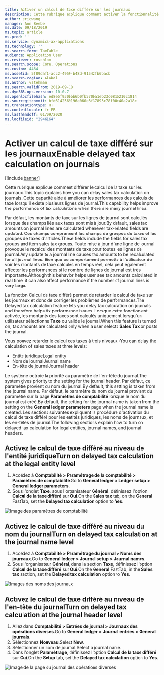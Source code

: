 ```yaml
---
title: Activer un calcul de taxe différé sur les journaux
description: Cette rubrique explique comment activer la fonctionnalité Différer un calcul de taxe pour améliorer les performances du calcul de taxe lorsque le volume de lignes de journal est très important.
author: ericwang
manager: Ann Beebe
ms.date: 09/18/2019
ms.topic: article
ms.prod: ''
ms.service: dynamics-ax-applications
ms.technology: ''
ms.search.form: TaxTable
audience: Application User
ms.reviewer: roschlom
ms.search.scope: Core, Operations
ms.custom: 4464
ms.assetid: 5f89daf1-acc2-4959-b48d-91542fb6bacb
ms.search.region: Global
ms.author: vstehman
ms.search.validFrom: 2019-09-18
ms.dyn365.ops.version: 10.0.7
ms.openlocfilehash: ed8e5f930bbb6b0fb570ba1eb23c0816210c1814
ms.sourcegitcommit: bfd6142569196a060e3f37893c78f00c40a2a18c
ms.translationtype: HT
ms.contentlocale: fr-FR
ms.lasthandoff: 01/09/2020
ms.locfileid: "2946164"
---
```

# <a name="enable-delayed-tax-calculation-on-journals"></a><span data-ttu-id="791d9-103">Activer un calcul de taxe différé sur les journaux</span><span class="sxs-lookup"><span data-stu-id="791d9-103">Enable delayed tax calculation on journals</span></span>
[!include [banner](../includes/banner.md)]


<span data-ttu-id="791d9-104">Cette rubrique explique comment différer le calcul de la taxe sur les journaux.</span><span class="sxs-lookup"><span data-stu-id="791d9-104">This topic explains how you can delay sales tax calculation on journals.</span></span> <span data-ttu-id="791d9-105">Cette capacité aide à améliorer les performances des calculs de taxe lorsqu'il existe plusieurs lignes de journal.</span><span class="sxs-lookup"><span data-stu-id="791d9-105">This capability helps improve the performance of tax calculations when there are many journal lines.</span></span>

<span data-ttu-id="791d9-106">Par défaut, les montants de taxe sur les lignes de journal sont calculés lorsque des champs liés aux taxes sont mis à jour.</span><span class="sxs-lookup"><span data-stu-id="791d9-106">By default, sales tax amounts on journal lines are calculated whenever tax-related fields are updated.</span></span> <span data-ttu-id="791d9-107">Ces champs comprennent les champs de groupes de taxes et les groupes de taxes d'articles.</span><span class="sxs-lookup"><span data-stu-id="791d9-107">These fields include the fields for sales tax groups and item sales tax groups.</span></span> <span data-ttu-id="791d9-108">Toute mise à jour d'une ligne de journal provoque le recalcul des montants de taxe pour toutes les lignes de journal.</span><span class="sxs-lookup"><span data-stu-id="791d9-108">Any update to a journal line causes tax amounts to be recalculated for all journal lines.</span></span> <span data-ttu-id="791d9-109">Bien que ce comportement permette à l'utilisateur de voir les montants de taxe calculés en temps réel, cela peut également affecter les performances si le nombre de lignes de journal est très importante.</span><span class="sxs-lookup"><span data-stu-id="791d9-109">Although this behavior helps user see tax amounts calculated in real time, it can also affect performance if the number of journal lines is very large.</span></span>

<span data-ttu-id="791d9-110">La fonction Calcul de taxe différé permet de retarder le calcul de taxe sur les journaux et donc de corriger les problèmes de performances.</span><span class="sxs-lookup"><span data-stu-id="791d9-110">The Delayed tax calculation feature lets you delay tax calculation on journals and therefore helps fix performance issues.</span></span> <span data-ttu-id="791d9-111">Lorsque cette fonction est activée, les montants des taxes sont calculés uniquement lorsqu'un utilisateur sélectionne **Taxe** ou valide le journal.</span><span class="sxs-lookup"><span data-stu-id="791d9-111">When this feature is turned on, tax amounts are calculated only when a user selects **Sales Tax** or posts the journal.</span></span>

<span data-ttu-id="791d9-112">Vous pouvez retarder le calcul des taxes à trois niveaux :</span><span class="sxs-lookup"><span data-stu-id="791d9-112">You can delay the calculation of sales taxes at three levels:</span></span>

- <span data-ttu-id="791d9-113">Entité juridique</span><span class="sxs-lookup"><span data-stu-id="791d9-113">Legal entity</span></span>
- <span data-ttu-id="791d9-114">Nom de journal</span><span class="sxs-lookup"><span data-stu-id="791d9-114">Journal name</span></span>
- <span data-ttu-id="791d9-115">En-tête de journal</span><span class="sxs-lookup"><span data-stu-id="791d9-115">Journal header</span></span>

<span data-ttu-id="791d9-116">Le système octroie la priorité au paramètre de l'en-tête du journal.</span><span class="sxs-lookup"><span data-stu-id="791d9-116">The system gives priority to the setting for the journal header.</span></span> <span data-ttu-id="791d9-117">Par défaut, ce paramètre provient du nom du journal.</span><span class="sxs-lookup"><span data-stu-id="791d9-117">By default, this setting is taken from the journal name.</span></span> <span data-ttu-id="791d9-118">Par défaut, le paramètre du nom du journal provient du paramètre sur la page **Paramètres de comptabilité** lorsque le nom du journal est créé.</span><span class="sxs-lookup"><span data-stu-id="791d9-118">By default, the setting for the journal name is taken from the setting on the **General ledger parameters** page when the journal name is created.</span></span> <span data-ttu-id="791d9-119">Les sections suivantes expliquent la procédure d'activation du calcul de taxe différé pour les entités juridiques, les noms de journaux, et les en-têtes de journal.</span><span class="sxs-lookup"><span data-stu-id="791d9-119">The following sections explain how to turn on delayed tax calculation for legal entities, journal names, and journal headers.</span></span>

## <a name="turn-on-delayed-tax-calculation-at-the-legal-entity-level"></a><span data-ttu-id="791d9-120">Activez le calcul de taxe différé au niveau de l'entité juridique</span><span class="sxs-lookup"><span data-stu-id="791d9-120">Turn on delayed tax calculation at the legal entity level</span></span>

1. <span data-ttu-id="791d9-121">Accédez à **Comptabilité \> Paramétrage de la comptabilité \> Paramètres de comptabilité**.</span><span class="sxs-lookup"><span data-stu-id="791d9-121">Go to **General ledger \> Ledger setup \> General ledger parameters**.</span></span>
2. <span data-ttu-id="791d9-122">Sous l'onglet **Taxe**, sous l'organisateur **Général**, définissez l'option **Calcul de la taxe différé** sur **Oui**.</span><span class="sxs-lookup"><span data-stu-id="791d9-122">On the **Sales tax** tab, on the **General** FastTab, set the **Delayed tax calculation** option to **Yes**.</span></span>

![Image des paramètres de comptabilité](media/delayed-tax-calculation-gl.png)

## <a name="turn-on-delayed-tax-calculation-at-the-journal-name-level"></a><span data-ttu-id="791d9-124">Activez le calcul de taxe différé au niveau du nom du journal</span><span class="sxs-lookup"><span data-stu-id="791d9-124">Turn on delayed tax calculation at the journal name level</span></span>

1. <span data-ttu-id="791d9-125">Accédez à **Comptabilité \> Paramétrage du journal \> Noms des journaux**.</span><span class="sxs-lookup"><span data-stu-id="791d9-125">Go to **General ledger \> Journal setup \> Journal names**.</span></span>
2. <span data-ttu-id="791d9-126">Sous l'organisateur **Général**, dans la section **Taxe**, définissez l'option **Calcul de la taxe différé** sur **Oui**.</span><span class="sxs-lookup"><span data-stu-id="791d9-126">On the **General** FastTab, in the **Sales tax** section, set the **Delayed tax calculation** option to **Yes**.</span></span>

![Images des noms des journaux](media/delayed-tax-calculation-journal-name.png)

## <a name="turn-on-delayed-tax-calculation-at-the-journal-header-level"></a><span data-ttu-id="791d9-128">Activez le calcul de taxe différé au niveau de l'en-tête du journal</span><span class="sxs-lookup"><span data-stu-id="791d9-128">Turn on delayed tax calculation at the journal header level</span></span>

1. <span data-ttu-id="791d9-129">Allez dans **Comptabilité \> Entrées de journal \> Journaux des opérations diverses**.</span><span class="sxs-lookup"><span data-stu-id="791d9-129">Go to **General ledger \> Journal entries \> General journals**.</span></span>
2. <span data-ttu-id="791d9-130">Sélectionnez **Nouveau**.</span><span class="sxs-lookup"><span data-stu-id="791d9-130">Select **New**.</span></span>
3. <span data-ttu-id="791d9-131">Sélectionner un nom de journal.</span><span class="sxs-lookup"><span data-stu-id="791d9-131">Select a journal name.</span></span>
4. <span data-ttu-id="791d9-132">Dans l'onglet **Paramétrage**, définissez l'option **Calcul de la taxe différé** sur **Oui**.</span><span class="sxs-lookup"><span data-stu-id="791d9-132">On the **Setup** tab, set the **Delayed tax calculation** option to **Yes**.</span></span>

![Image de la page du journal des opérations diverses](media/delayed-tax-calculation-journal-header.png)
